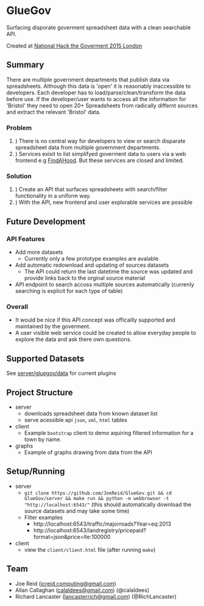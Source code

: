 GlueGov
=======

Surfacing disporate goverment spreadsheet data with a clean searchable API.

Created at [National Hack the Goverment 2015 London](http://hacks.rewiredstate.org/events/nhtg-2015-london/)


Summary
-------

There are multiple government departments that publish data via spreadsheets. Although this data is 'open' it is reasonably inaccessible to developers. Each developer has to load/parse/clean/transform the data before use. If the developer/user wants to access all the information for 'Bristol' they need to open 20+ Spreadsheets from radically differnt sources and extract the relevant 'Bristol' data.

### Problem ###

1. ) There is no central way for developers to view or search disparate spreadsheet data from multiple government departments.
2. ) Services exisit to list simplifyed goverment data to users via a web frontend e.g [FindAHood](http://www.findahood.com/locations/bristol,cityof/6275035 "FindAHood Bristol"). But these services are closed and limited.

### Solution ###

1. ) Create an API that surfaces spreadsheets with search/filter functionality in a uniform way.
2. ) With the API, new frontend and user explorable services are possible


Future Development
------------------

### API Features ###

* Add more datasets
    * Currently only a few prototype examples are avalable
* Add automatic redownload and updating of sources datasets
    * The API could return the last datetime the source was updated and provide links back to the orginal source material
* API endpoint to search accoss multiple sources automatically (currenly searching is explicit for each type of table)

### Overall ####

* It would be nice if this API concept was officailly supported and maintained by the goverment.
* A user visible web service could be created to allow everyday people to explore the data and ask there own questions. 


Supported Datasets
------------------
See [server/gluegov/data](https://github.com/JoeReid/GlueGov/tree/master/server/gluegov/data) for current plugins


Project Structure
-----------------

* server
	* downloads spreadsheet data from known dataset list 
	* serve acessible api `json`, `xml`, `html` tables
* client
	* Example `bootstrap` client to demo aquiring filtered information for a town by name.
* graphs
	* Example of graphs drawing from data from the API 


Setup/Running
-------------

* server
    * `git clone https://github.com/JoeReid/GlueGov.git && cd GlueGov/server && make run && python -m webbrowser -t "http://localhost:6543/"` (this should automatically download the source datasets and may take some time)
    * Filter examples
	    * http://localhost:6543/traffic/majorroads?Year=eq:2013
	    * http://localhost:6543/landregistry/pricepaid?format=json&price=lte:100000
* client
    * view the `client/client.html` file (after running `make`)


Team
----

* Joe Reid (jcreid.computing@gmail.com)
* Allan Callaghan (calaldees@gmail.com) (@calaldees)
* Richard Lancaster (lancasterrich@gmail.com) (@RichLancaster)
